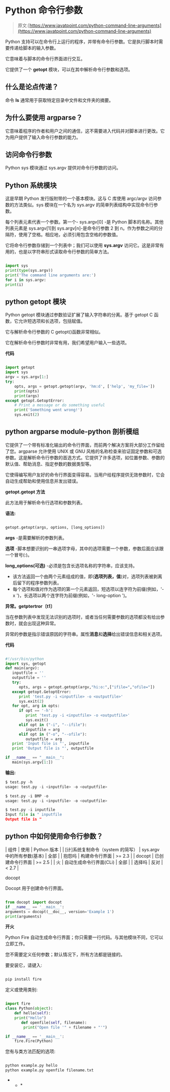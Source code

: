 # Python 命令行参数

> 原文:[https://www.javatpoint.com/python-command-line-arguments](https://www.javatpoint.com/python-command-line-arguments)

Python 支持可以在命令行上运行的程序，并带有命令行参数。它是执行脚本时需要传递给脚本的输入参数。

它意味着与脚本的命令行界面进行交互。

它提供了一个 **getopt** 模块，可以在其中解析命令行参数和选项。

## 什么是论点传递？

命令 **ls** 通常用于获取特定目录中文件和文件夹的摘要。

## 为什么要使用 argparse？

它意味着程序的作者和用户之间的通信，这不需要进入代码并对脚本进行更改。它为用户提供了输入命令行参数的能力。

## 访问命令行参数

Python sys 模块通过 sys.argv 提供对命令行参数的访问。

## Python 系统模块

这是早期 Python 发行版附带的一个基本模块。这与 C 库使用 argc/argv 访问参数的方法类似。sys 模块在一个名为 sys.argv 的简单列表结构中实现命令行参数。

每个列表元素代表一个参数。第一个- sys.argv[0] -是 Python 脚本的名称。其他列表元素是 sys.argv[1]到 sys.argv[n]-是命令行参数 2 到 n。作为参数之间的分隔符，使用了空格。相应地，必须引用包含空格的参数值。

它将命令行参数存储到一个列表中；我们可以使用 **sys.argv** 访问它。这是非常有用的，也是以字符串形式读取命令行参数的简单方法。

```py

import sys
print(type(sys.argv))
print('The command line arguments are:')
for i in sys.argv:
print(i)

```

## python getopt 模块

Python getopt 模块通过参数验证扩展了输入字符串的分离。基于 getopt C 函数，它允许短选项和长选项，包括赋值。

它与解析命令行参数的 C getopt()函数非常相似。

它在解析命令行参数时非常有用，我们希望用户输入一些选项。

**代码**

```py

import getopt
import sys
argv = sys.argv[1:]
try:
    opts, args = getopt.getopt(argv, 'hm:d', ['help', 'my_file='])
    print(opts)
    print(args)
except getopt.GetoptError:
    # Print a message or do something useful
    print('Something went wrong!')
    sys.exit(2)

```

## python argparse module-python 剖析模组

它提供了一个带有标准化输出的命令行界面，而前两个解决方案将大部分工作留给了您。argparse 允许使用 UNIX 或 GNU 风格的名称检查来验证固定参数和可选参数。这是解析命令行参数的首选方式。它提供了许多选项，如位置参数、参数的默认值、帮助消息、指定参数的数据类型等。

它使得编写用户友好的命令行界面变得容易。当用户给程序提供无效参数时，它会自动生成帮助和使用信息并发出错误。

**getopt.getopt 方法**

此方法用于解析命令行选项和参数列表。

**语法:**

```py

getopt.getopt(args, options, [long_options])

```

**args** -是需要解析的参数列表。

**选项** -脚本想要识别的一串选项字母，其中的选项需要一个参数，参数后面应该跟一个冒号(:)。

**long_options(可选)** -必须是包含长选项名称的字符串，应该支持。

*   该方法返回一个由两个元素组成的值，即(**选项列表，值**)对，选项列表被剥离后留下的程序参数列表。
*   每个选项和值对作为选项的第一个元素返回，短选项以连字符为前缀(例如，'-x ')，长选项以两个连字符为前缀(例如，'- long-option ')。

**异常。getptertror〔t1〕**

当在参数列表中发现无法识别的选项时，或者当任何需要参数的选项都没有给出参数时，就会出现这种异常。

异常的参数是指示错误原因的字符串。属性**消息**和**选择**给出错误信息和相关选项。

**代码**

```py

#!/usr/bin/python
import sys, getopt
def main(argv):
   inputfile = ''
   outputfile = ''
   try:
      opts, args = getopt.getopt(argv,"hi:o:",["ifile=","ofile="])
   except getopt.GetoptError:
      print 'test.py -i <inputfile> -o <outputfile>'
      sys.exit(2)
   for opt, arg in opts:
      if opt == '-h':
         print 'test.py -i <inputfile> -o <outputfile>'
         sys.exit()
      elif opt in ("-i", "--ifile"):
         inputfile = arg
      elif opt in ("-o", "--ofile"):
         outputfile = arg
   print 'Input file is "', inputfile
   print 'Output file is "', outputfile

if __name__ == "__main__":
   main(sys.argv[1:])

```

**输出:**

```py
$ test.py -h
usage: test.py -i <inputfile> -o <outputfile>

$ test.py -i BMP -o
usage: test.py -i <inputfile> -o <outputfile>

$ test.py -i inputfile
Input file is " inputfile
Output file is "

```

## python 中如何使用命令行参数？

 <pwe can="" use="" modules="" to="" get="" arguments.="" p="">| 组件 | 使用 | Python 版本 |
| [计]系统复制命令（system 的简写） | sys.argv 中的所有参数(基本) | 全部 |
| 抱怨吗 | 构建命令行界面 | >= 2.3 |
| docopt | 已创建命令行界面 | >= 2.5 |
| 火 | 自动生成命令行界面(CLi) | 全部 |
| 选择吗 | 反对 | < 2.7 |

docopt

Docopt 用于创建命令行界面。

```py

from docopt import docopt
if __name__ == '__main__':
arguments = docopt(__doc__, version='Example 1')
print(arguments) 

```

**开火**

Python Fire 自动生成命令行界面；你只需要一行代码。与其他模块不同，它可以立即工作。

您不需要定义任何参数；默认情况下，所有方法都是链接的。

要安装它，请键入:

```py

pip install fire

```

定义或使用类别:

```py

import fire
class Python(object):
    def hello(self):
    print("Hello")
       def openfile(self, filename):
        print("Open file '" + filename + "'")

if __name__ == '__main__':
    fire.Fire(Python) 

```

您有与类方法匹配的选项:

```py

python example.py hello
python example.py openfile filename.txt

```

* * *</pwe>